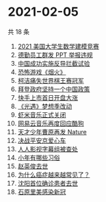 # 2021-02-05

共 18 条

<!-- BEGIN ZHIHUSEARCH -->
<!-- 最后更新时间 Fri Feb 05 2021 17:06:47 GMT+0800 (CST) -->
1. [2021 美国大学生数学建模竞赛](https://www.zhihu.com/search?q=2021美赛)
1. [德勤员工群发 PPT 举报违规](https://www.zhihu.com/search?q=德勤)
1. [中国成功实施反导拦截试验](https://www.zhihu.com/search?q=陆基中段反导)
1. [恐怖游戏《烟火》](https://www.zhihu.com/search?q=烟火)
1. [柯洁痛失世界棋王赛冠军](https://www.zhihu.com/search?q=柯洁)
1. [拜登政府坚持一个中国政策](https://www.zhihu.com/search?q=拜登政府)
1. [快手上市首日开盘大涨](https://www.zhihu.com/search?q=快手上市)
1. [《光遇》梦想季改动](https://www.zhihu.com/search?q=光遇)
1. [虾米音乐正式关闭](https://www.zhihu.com/search?q=虾米音乐)
1. [网易云音乐再度回应酷狗](https://www.zhihu.com/search?q=网易云酷狗)
1. [天才少年曹原再发 Nature](https://www.zhihu.com/search?q=曹原)
1. [决战平安京爱心车](https://www.zhihu.com/search?q=决战平安京)
1. [人人影视字幕组被查处](https://www.zhihu.com/search?q=人人影视字幕组)
1. [小年有哪些习俗](https://www.zhihu.com/search?q=小年)
1. [赵英俊去世](https://www.zhihu.com/search?q=赵英俊去世)
1. [为什么癌症越来越常见了？](https://www.zhihu.com/search?q=癌症)
1. [沈阳首位确诊患者去世](https://www.zhihu.com/search?q=沈阳尹老太)
1. [石原里美感染新冠](https://www.zhihu.com/search?q=石原里美新冠)
<!-- END ZHIHUSEARCH -->
